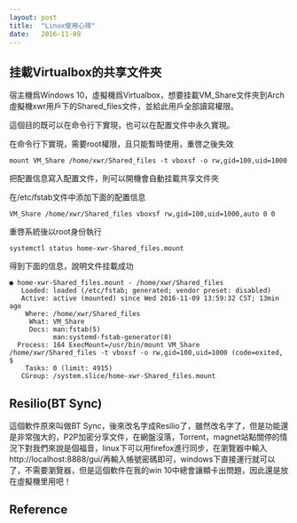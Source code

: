 ```yaml
---
layout: post
title:  "Linux使用心得"
date:   2016-11-09
---
```


## 挂載Virtualbox的共享文件夾

宿主機爲Windows 10，虛擬機爲Virtualbox，想要挂載VM_Share文件夾到Arch虛擬機xwr用戶下的Shared_files文件，並給此用戶全部讀寫權限。

這個目的既可以在命令行下實現，也可以在配置文件中永久實現。

在命令行下實現，需要root權限，且只能暫時使用，重啓之後失效

```
mount VM_Share /home/xwr/Shared_files -t vboxsf -o rw,gid=100,uid=1000
```

把配置信息寫入配置文件，則可以開機會自動挂載共享文件夾

在/etc/fstab文件中添加下面的配置信息

```
VM_Share /home/xwr/Shared_files vboxsf rw,gid=100,uid=1000,auto 0 0
```

重啓系統後以root身份執行

```
systemctl status home-xwr-Shared_files.mount 
```

得到下面的信息，說明文件挂載成功

```
● home-xwr-Shared_files.mount - /home/xwr/Shared_files
   Loaded: loaded (/etc/fstab; generated; vendor preset: disabled)
   Active: active (mounted) since Wed 2016-11-09 13:59:32 CST; 13min ago
    Where: /home/xwr/Shared_files
     What: VM_Share
     Docs: man:fstab(5)
           man:systemd-fstab-generator(8)
  Process: 164 ExecMount=/usr/bin/mount VM_Share /home/xwr/Shared_files -t vboxsf -o rw,gid=100,uid=1000 (code=exited, $
    Tasks: 0 (limit: 4915)
   CGroup: /system.slice/home-xwr-Shared_files.mount
```

## Resilio(BT Sync)

這個軟件原來叫做BT Sync，後來改名字成Resilio了，雖然改名字了，但是功能還是非常強大的，P2P加密分享文件，在網盤沒落，Torrent，magnet站點關停的情況下對我們來說是個福音，linux下可以用firefox進行同步，在瀏覽器中輸入http://localhost:8888/gui/再輸入帳號密碼即可，windows下直接運行就可以了，不需要瀏覽器，但是這個軟件在我的win 10中總會讓顯卡出問題，因此還是放在虛擬機里用吧！


## Reference

